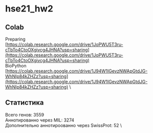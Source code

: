 # hse21_hw2
## Colab
Preparing \
[https://colab.research.google.com/drive/1JoPWU5T3ru-cTbTo4CtoOXgivcg4JHNA?usp=sharing](https://colab.research.google.com/drive/1JoPWU5T3ru-cTbTo4CtoOXgivcg4JHNA?usp=sharing) \
BioPython \
[https://colab.research.google.com/drive/1J94W1IGevzNWApGtdJG-WhNIp84kZHZz?usp=sharing](https://colab.research.google.com/drive/1J94W1IGevzNWApGtdJG-WhNIp84kZHZz?usp=sharing) \

## Статистика
Всего генов: 3559 \
Аннотированно через MIL: 3274 \
Дополнительно аннотироованно через SwissProt: 52 \